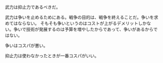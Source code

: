 武力は抑止力であるべきだ。

武力は争いを止めるためにある。戦争の目的は、戦争を終えることだ。争いを求めてはならない。
そもそも争いというのはコストが上がるデメリットしかない。争いで技術が発展するのは予算を増やしたからであって、争いがあるからではない。

争いはコスパが悪い。

抑止力は使わなかったときが一番コスパがいい。
